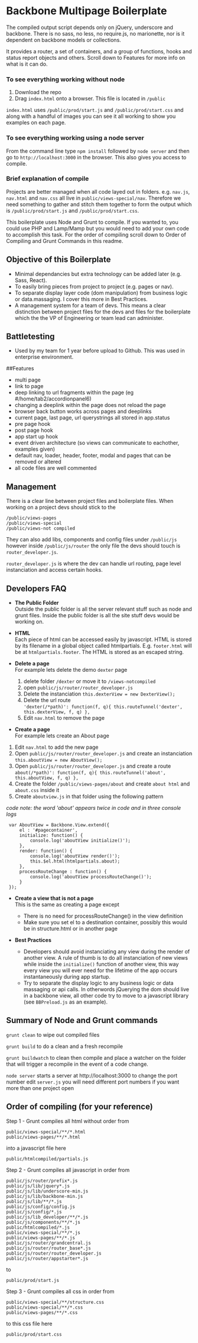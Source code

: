 # Backbone Multipage Boilerplate

The compiled output script depends only on jQuery, underscore and backbone. There is no sass, no less, no require.js, no marionette, nor is it dependent on backbone models or collections. 

It provides a router, a set of containers, and a group of functions, hooks and status report objects and others. Scroll down to Features for more info on what is it can do.

### To see everything working without node
1. Download the repo
2. Drag `index.html` onto a browser. This file is located in `/public` 

`index.html` uses `/public/prod/start.js` and `/public/prod/start.css` and along with a handful of images you can see it all working to show you examples on each page.

### To see everything working using a node server
From the command line type `npm install` followed by `node server` and then go to `http://localhost:3000` in the browser. This also gives you access to compile.

### Brief explanation of compile

Projects are better managed when all code layed out in folders. e.g. `nav.js`, `nav.html` and `nav.css` all live in `public/views-special/nav`. Therefore we need something to gather and stitch them together to form the output which is `/public/prod/start.js` and `/public/prod/start.css`. 

This boilerplate uses Node and Grunt to compile. If you wanted to, you could use PHP and Lamp/Mamp but you would need to add your own code to accomplish this task. For the order of compiling scroll down to Order of Compiling and Grunt Commands in this readme.

## Objective of this Boilerplate

* Minimal dependancies but extra technology can be added later (e.g. Sass, React).
* To easily bring pieces from project to project (e.g. pages or nav).
* To separate display layer code (dom manipulation) from business logic or data.massaging. I cover this more in Best Practices.
* A management system for a team of devs. This means a clear distinction between project files for the devs and files for the boilerplate which the the VP of Engineering or team lead can administer.

## Battletesting

* Used by my team for 1 year before upload to Github. This was used in enterprise environment.


##Features
* multi page
* link to page
* deep linking to url fragments within the page (eg #/home/tab2/accordionpanel6)
* changing a deeplink within the page does not reload the page
* browser back button works across pages and deeplinks
* current page, last page, url querystrings all stored in app.status 
* pre page hook
* post page hook
* app start up hook
* event driven architecture (so views can communicate to eachother, examples given)
* default nav, loader, header, footer, modal and pages that can be removed or altered
* all code files are well commented

## Management
There is a clear line between project files and boilerplate files. When working on a project devs should stick to the 

    /public/views-pages
    /public/views-special
    /public/views-not compiled

They can also add libs, components and config files under `/public/js` however inside `/public/js/router` the only file the devs should touch is `router_developer.js`.

`router_developer.js` is where the dev can handle url routing, page level instanciation and access certain hooks.

## Developers FAQ
* **The Public Folder**<br>Outside the public folder is all the server relevant stuff such as node and grunt files. Inside the public folder is all the site stuff devs would be working on.

* **HTML**<br>Each piece of html can be accessed easily by  javascript. HTML is stored by its filename in a global object called htmlpartials. E.g. `footer.html` will be at `htmlpartials.footer`. The HTML is stored as an escaped string.

* **Delete a page**<br>For example lets delete the demo `dexter` page
  1. delete folder `/dexter` or move it to `/views-notcompiled`
  2. open `public/js/router/router_developer.js`
  3. Delete the instanciation  `this.dexterView = new DexterView();`
  4. Delete the url route <br>`'dexter(/*path)': function(f, q){ this.routeTunnel('dexter', this.dexterView, f, q) },`
  5. Edit `nav.html` to remove the page

* **Create a page**<br>For example lets create an About page
 1. Edit `nav.html` to add the new page
 2. Open `public/js/router/router_developer.js` and create an instanciation <br>`this.aboutView = new AboutView();`
 3. Open `public/js/router/router_developer.js` and create a route <br>`about(/*path)': function(f, q){ this.routeTunnel('about', this.aboutView, f, q) },`
 4. Create the folder `/public/views-pages/about` and create `about html` and `about.css` inside it
 5. Create `aboutview.js` in that folder using the following pattern

*code note: the word 'about' appears twice in code and in three console logs*

     var AboutView = Backbone.View.extend({
         el : '#pagecontainer',
         initialize: function() {
             console.log('aboutView initialize()');
         },
         render: function() {
             console.log('aboutView render()');
             this.$el.html(htmlpartials.about);
         },
         processRouteChange : function() {
             console.log('aboutView processRouteChange()');
         }
     });

* **Create a view that is not a page**<br>
This is the same as creating a page except
  * There is no need for processRouteChange() in the view definition
  * Make sure you set el to a destination container, possibly this would be in structure.html or in another page

* **Best Practices**<br>
  * Developers should avoid instanciating any view during the render of another view. A rule of thumb is to do all instanciation of new views while inside the `initialize()` function of another view, this way every view you will ever need for the lifetime of the app occurs instantaneously during app startup.
  * Try to separate the display logic to any business logic or data massaging or api calls. In otherwords jQuerying the dom should live in a backbone view, all other code try to move to a javascript library (see `BBPreload.js` as an example).


## Summary of Node and Grunt commands

`grunt clean` to wipe out compiled files

`grunt build` to do a clean and a fresh recompile

`grunt buildwatch` to clean then compile and place a watcher on the folder that will trigger a recompile in the event of a code change.

`node server` starts a server at http://localhost:3000 to change the port number edit `server.js` you will need different port numbers if you want more than one project open


## Order of compiling (for your reference)

Step 1 - Grunt compiles all html without order from

    public/views-special/**/*.html
    public/views-pages/**/*.html

into a javascript file here

    public/htmlcompiled/partials.js


Step 2 - Grunt compiles all javascript in order from

    public/js/router/prefix*.js  
    public/js/lib/jquery*.js
    public/js/lib/underscore-min.js
    public/js/lib/backbone-min.js
    public/js/lib/**/*.js
    public/js/config/config.js
    public/js/config/*.js
    public/js/lib_developer/**/*.js
    public/js/components/**/*.js
    public/htmlcompiled/*.js
    public/views-special/**/*.js
    public/views-pages/**/*.js
    public/js/router/grandcentral.js
    public/js/router/router_base*.js
    public/js/router/router_developer.js
    public/js/router/appstarter*.js

to

    public/prod/start.js

Step 3 - Grunt compiles all css in order from

    public/views-special/**/structure.css
    public/views-special/**/*.css
    public/views-pages/**/*.css

to this css file here

    public/prod/start.css


